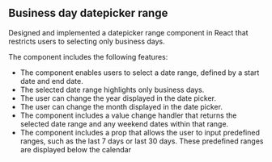 ## Business day datepicker range

Designed and implemented a datepicker range component in React that restricts users to selecting only business days.

The component includes the following features:
- The component enables users to select a date range, defined by a start date and end date.
- The selected date range highlights only business days.
- The user can change the year displayed in the date picker.
- The user can change the month displayed in the date picker.
- The component includes a value change handler that returns the selected date range and any weekend dates within that range.
- The component includes a prop that allows the user to input predefined ranges, such as the last 7 days or last 30 days. These predefined ranges are displayed below the calendar
